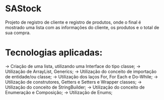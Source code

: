 # SAStock
Projeto de registro de cliente e registro de produtos, onde o final é mostrado uma lista com as informações do cliente, os produtos e o total de sua compra.

# Tecnologias aplicadas:
-> Criação de uma lista, utilizando uma Interface do tipo classe;
-> Utilização de ArrayList, Generics;
-> Utilização do conceito de importação de entidade/ou classe;
-> Utilização dos laços For, For Each e Do-While;
-> Utilização de construtores, Getters e Setters e Wrapper classes;
-> Utilização do conceito de StringBuilder;
-> Utilização do conceito de Enumeração e Composição;
-> Utilização de Enums;
